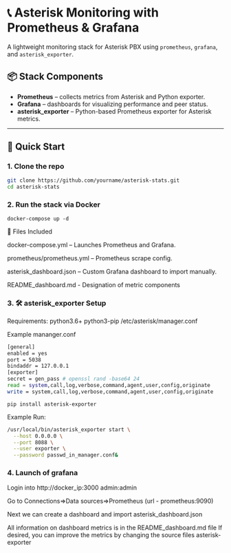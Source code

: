 # 📞 Asterisk Monitoring with Prometheus & Grafana

A lightweight monitoring stack for Asterisk PBX using `prometheus`, `grafana`, and `asterisk_exporter`.

## 📦 Stack Components

- **Prometheus** – collects metrics from Asterisk and Python exporter.
- **Grafana** – dashboards for visualizing performance and peer status.
- **asterisk_exporter** – Python-based Prometheus exporter for Asterisk metrics.

---

## 🚀 Quick Start

### 1. Clone the repo

```bash
git clone https://github.com/yourname/asterisk-stats.git
cd asterisk-stats
```

### 2. Run the stack via Docker

`docker-compose up -d`

🧰 Files Included

docker-compose.yml – Launches Prometheus and Grafana.

prometheus/prometheus.yml – Prometheus scrape config.

asterisk_dashboard.json – Custom Grafana dashboard to import manually.

README_dashboard.md - Designation of metric components


### 3. 🛠️ asterisk_exporter Setup

Requirements:
python3.6+
python3-pip
/etc/asterisk/manager.conf

Example mananger.conf
```bash
[general]
enabled = yes
port = 5038
bindaddr = 127.0.0.1
[exporter]
secret = gen_pass # openssl rand -base64 24
read = system,call,log,verbose,command,agent,user,config,originate
write = system,call,log,verbose,command,agent,user,config,originate
```

`pip install asterisk-exporter`

Example Run:
```bash
/usr/local/bin/asterisk_exporter start \
  --host 0.0.0.0 \
  --port 8088 \
  --user exporter \
  --password passwd_in_manager.conf&
```

### 4. Launch of grafana

Login into http://docker_ip:3000
admin:admin

Go to Connections=>Data sources=>Prometheus (url - prometheus:9090)

Next we can create a dashboard and import asterisk_dashboard.json

All information on dashboard metrics is in the README_dashboard.md file
If desired, you can improve the metrics by changing the source files asterisk-exporter
